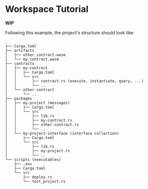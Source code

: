 # Workspace Tutorial

**WIP**

Following this example, the project's structure should look like:

```path
.
├── Cargo.toml
├── artifacts
│   ├── other_contract.wasm
│   └── my_contract.wasm
├── contracts
│   ├── my-contract
│   │   ├── Cargo.toml
│   │   └── src
│   │       ├── contract.rs (execute, instantiate, query, ...)
│   │       └── ..
│   └── other-contract
│       └── ..
├── packages
│   ├── my-project (messages)
│   │   ├── Cargo.toml
│   │   └── src
│   │       ├── lib.rs
│   │       ├── my-contract.rs
│   │       ├── other-contract.rs
│   │       └── ..
│   └── my-project-interface (interface collection)
│       ├── Cargo.toml
│       └── src
│           ├── lib.rs
│           ├── my-project.rs
│           └── ..
└── scripts (executables)
    ├── .env
    ├── Cargo.toml
    └── src
        ├── deploy.rs
        └── test_project.rs
```

<!-- ## Sections

- **[Interfaces](./interfaces.md)**
  - Define interfaces for your contracts.
- **[Scripting](./scripting.md)**
  - Write runnable scripts with your interfaces.
- **[Integration](./integration.md)**
  - Export a deployment of your application for use in integration testing. -->

